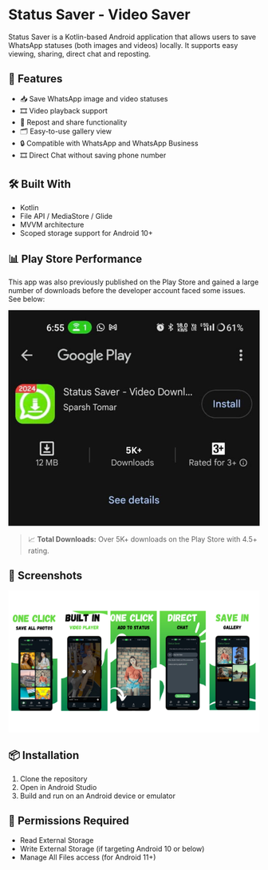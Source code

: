 # Status Saver - Video Saver

Status Saver is a Kotlin-based Android application that allows users to save WhatsApp statuses (both images and videos) locally. It supports easy viewing, sharing, direct chat and reposting.

## 🚀 Features

- 📥 Save WhatsApp image and video statuses
- 🎞️ Video playback support
- 🔁 Repost and share functionality
- 🗂️ Easy-to-use gallery view
- 🔒 Compatible with WhatsApp and WhatsApp Business
- 🎞️ Direct Chat without saving phone number

## 🛠️ Built With

- Kotlin
- File API / MediaStore / Glide
- MVVM architecture
- Scoped storage support for Android 10+

## 📊 Play Store Performance

This app was also previously published on the Play Store and gained a large number of downloads before the developer account faced some issues. See below:

![Downloads Screenshot](screenshots/status_saver_downloads.jpeg)

> 📈 **Total Downloads:** Over 5K+ downloads on the Play Store with 4.5+ rating.

## 📱 Screenshots

![App Screenshot](screenshots/status_saver_screenshots.png)

## 📦 Installation

1. Clone the repository
2. Open in Android Studio
3. Build and run on an Android device or emulator

## 🔐 Permissions Required

- Read External Storage
- Write External Storage (if targeting Android 10 or below)
- Manage All Files access (for Android 11+)

